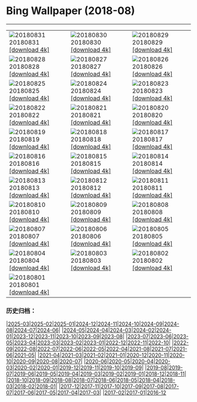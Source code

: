 # Bing Wallpaper (2018-08)
**************

<table><tr><td><img class="wallpaper" src="https://www.bing.com/az/hprichbg/rb/HighlandDancers_ZH-CN10588013331_1920x1080.jpg" alt="20180831"> 20180831 <a href="https://www.bing.com/az/hprichbg/rb/HighlandDancers_ZH-CN10588013331_UHD.jpg">[download 4k]</a></td><td><img class="wallpaper" src="https://www.bing.com/az/hprichbg/rb/LawnBowling_ZH-CN10492037230_1920x1080.jpg" alt="20180830"> 20180830 <a href="https://www.bing.com/az/hprichbg/rb/LawnBowling_ZH-CN10492037230_UHD.jpg">[download 4k]</a></td><td><img class="wallpaper" src="https://www.bing.com/az/hprichbg/rb/CastleFrankenstein_ZH-CN8604017330_1920x1080.jpg" alt="20180829"> 20180829 <a href="https://www.bing.com/az/hprichbg/rb/CastleFrankenstein_ZH-CN8604017330_UHD.jpg">[download 4k]</a></td></tr><tr><td><img class="wallpaper" src="https://www.bing.com/az/hprichbg/rb/MasaiWildebeest_ZH-CN9807199192_1920x1080.jpg" alt="20180828"> 20180828 <a href="https://www.bing.com/az/hprichbg/rb/MasaiWildebeest_ZH-CN9807199192_UHD.jpg">[download 4k]</a></td><td><img class="wallpaper" src="https://www.bing.com/az/hprichbg/rb/Number2_ZH-CN12009255937_1920x1080.jpg" alt="20180827"> 20180827 <a href="https://www.bing.com/az/hprichbg/rb/Number2_ZH-CN12009255937_UHD.jpg">[download 4k]</a></td><td><img class="wallpaper" src="https://www.bing.com/az/hprichbg/rb/Unisphere_ZH-CN7027287379_1920x1080.jpg" alt="20180826"> 20180826 <a href="https://www.bing.com/az/hprichbg/rb/Unisphere_ZH-CN7027287379_UHD.jpg">[download 4k]</a></td></tr><tr><td><img class="wallpaper" src="https://www.bing.com/az/hprichbg/rb/JeanLafitte_ZH-CN11969195990_1920x1080.jpg" alt="20180825"> 20180825 <a href="https://www.bing.com/az/hprichbg/rb/JeanLafitte_ZH-CN11969195990_UHD.jpg">[download 4k]</a></td><td><img class="wallpaper" src="https://www.bing.com/az/hprichbg/rb/ZHONGYUAN_ZH-CN11622221601_1920x1080.jpg" alt="20180824"> 20180824 <a href="https://www.bing.com/az/hprichbg/rb/ZHONGYUAN_ZH-CN11622221601_UHD.jpg">[download 4k]</a></td><td><img class="wallpaper" src="https://www.bing.com/az/hprichbg/rb/FranceMenton_ZH-CN8996032014_1920x1080.jpg" alt="20180823"> 20180823 <a href="https://www.bing.com/az/hprichbg/rb/FranceMenton_ZH-CN8996032014_UHD.jpg">[download 4k]</a></td></tr><tr><td><img class="wallpaper" src="https://www.bing.com/az/hprichbg/rb/AKSUP_ZH-CN14506867124_1920x1080.jpg" alt="20180822"> 20180822 <a href="https://www.bing.com/az/hprichbg/rb/AKSUP_ZH-CN14506867124_UHD.jpg">[download 4k]</a></td><td><img class="wallpaper" src="https://www.bing.com/az/hprichbg/rb/ManedWolf_ZH-CN10924002958_1920x1080.jpg" alt="20180821"> 20180821 <a href="https://www.bing.com/az/hprichbg/rb/ManedWolf_ZH-CN10924002958_UHD.jpg">[download 4k]</a></td><td><img class="wallpaper" src="https://www.bing.com/az/hprichbg/rb/ChrisFabregas_ZH-CN11030716797_1920x1080.jpg" alt="20180820"> 20180820 <a href="https://www.bing.com/az/hprichbg/rb/ChrisFabregas_ZH-CN11030716797_UHD.jpg">[download 4k]</a></td></tr><tr><td><img class="wallpaper" src="https://www.bing.com/az/hprichbg/rb/PineMartenScotland_ZH-CN10077017107_1920x1080.jpg" alt="20180819"> 20180819 <a href="https://www.bing.com/az/hprichbg/rb/PineMartenScotland_ZH-CN10077017107_UHD.jpg">[download 4k]</a></td><td><img class="wallpaper" src="https://www.bing.com/az/hprichbg/rb/SFOTarmac_ZH-CN9823345722_1920x1080.jpg" alt="20180818"> 20180818 <a href="https://www.bing.com/az/hprichbg/rb/SFOTarmac_ZH-CN9823345722_UHD.jpg">[download 4k]</a></td><td><img class="wallpaper" src="https://www.bing.com/az/hprichbg/rb/CanolaBeehives_ZH-CN9545312261_1920x1080.jpg" alt="20180817"> 20180817 <a href="https://www.bing.com/az/hprichbg/rb/CanolaBeehives_ZH-CN9545312261_UHD.jpg">[download 4k]</a></td></tr><tr><td><img class="wallpaper" src="https://www.bing.com/az/hprichbg/rb/Qxi_ZH-CN15613902048_1920x1080.jpg" alt="20180816"> 20180816 <a href="https://www.bing.com/az/hprichbg/rb/Qxi_ZH-CN15613902048_UHD.jpg">[download 4k]</a></td><td><img class="wallpaper" src="https://www.bing.com/az/hprichbg/rb/SkylineparkRoller_ZH-CN8492771279_1920x1080.jpg" alt="20180815"> 20180815 <a href="https://www.bing.com/az/hprichbg/rb/SkylineparkRoller_ZH-CN8492771279_UHD.jpg">[download 4k]</a></td><td><img class="wallpaper" src="https://www.bing.com/az/hprichbg/rb/OtterChillin_ZH-CN11488013572_1920x1080.jpg" alt="20180814"> 20180814 <a href="https://www.bing.com/az/hprichbg/rb/OtterChillin_ZH-CN11488013572_UHD.jpg">[download 4k]</a></td></tr><tr><td><img class="wallpaper" src="https://www.bing.com/az/hprichbg/rb/GrevysZebra_ZH-CN8656523429_1920x1080.jpg" alt="20180813"> 20180813 <a href="https://www.bing.com/az/hprichbg/rb/GrevysZebra_ZH-CN8656523429_UHD.jpg">[download 4k]</a></td><td><img class="wallpaper" src="https://www.bing.com/az/hprichbg/rb/BulgariaPerseids_ZH-CN11638911564_1920x1080.jpg" alt="20180812"> 20180812 <a href="https://www.bing.com/az/hprichbg/rb/BulgariaPerseids_ZH-CN11638911564_UHD.jpg">[download 4k]</a></td><td><img class="wallpaper" src="https://www.bing.com/az/hprichbg/rb/ElephantParade_ZH-CN13084036095_1920x1080.jpg" alt="20180811"> 20180811 <a href="https://www.bing.com/az/hprichbg/rb/ElephantParade_ZH-CN13084036095_UHD.jpg">[download 4k]</a></td></tr><tr><td><img class="wallpaper" src="https://www.bing.com/az/hprichbg/rb/MountainDayJapan_ZH-CN9454216848_1920x1080.jpg" alt="20180810"> 20180810 <a href="https://www.bing.com/az/hprichbg/rb/MountainDayJapan_ZH-CN9454216848_UHD.jpg">[download 4k]</a></td><td><img class="wallpaper" src="https://www.bing.com/az/hprichbg/rb/SmithsonianBones_ZH-CN10706349393_1920x1080.jpg" alt="20180809"> 20180809 <a href="https://www.bing.com/az/hprichbg/rb/SmithsonianBones_ZH-CN10706349393_UHD.jpg">[download 4k]</a></td><td><img class="wallpaper" src="https://www.bing.com/az/hprichbg/rb/HuaynaPicchu_ZH-CN9938663347_1920x1080.jpg" alt="20180808"> 20180808 <a href="https://www.bing.com/az/hprichbg/rb/HuaynaPicchu_ZH-CN9938663347_UHD.jpg">[download 4k]</a></td></tr><tr><td><img class="wallpaper" src="https://www.bing.com/az/hprichbg/rb/HighlandTige_ZH-CN11284423315_1920x1080.jpg" alt="20180807"> 20180807 <a href="https://www.bing.com/az/hprichbg/rb/HighlandTige_ZH-CN11284423315_UHD.jpg">[download 4k]</a></td><td><img class="wallpaper" src="https://www.bing.com/az/hprichbg/rb/SchonnbrunnPark_ZH-CN8641092561_1920x1080.jpg" alt="20180806"> 20180806 <a href="https://www.bing.com/az/hprichbg/rb/SchonnbrunnPark_ZH-CN8641092561_UHD.jpg">[download 4k]</a></td><td><img class="wallpaper" src="https://www.bing.com/az/hprichbg/rb/PortAntonio_ZH-CN10325538004_1920x1080.jpg" alt="20180805"> 20180805 <a href="https://www.bing.com/az/hprichbg/rb/PortAntonio_ZH-CN10325538004_UHD.jpg">[download 4k]</a></td></tr><tr><td><img class="wallpaper" src="https://www.bing.com/az/hprichbg/rb/LovePark_ZH-CN10739395628_1920x1080.jpg" alt="20180804"> 20180804 <a href="https://www.bing.com/az/hprichbg/rb/LovePark_ZH-CN10739395628_UHD.jpg">[download 4k]</a></td><td><img class="wallpaper" src="https://www.bing.com/az/hprichbg/rb/FringeFireworks_ZH-CN10750567003_1920x1080.jpg" alt="20180803"> 20180803 <a href="https://www.bing.com/az/hprichbg/rb/FringeFireworks_ZH-CN10750567003_UHD.jpg">[download 4k]</a></td><td><img class="wallpaper" src="https://www.bing.com/az/hprichbg/rb/BadlandsCycle_ZH-CN11688990875_1920x1080.jpg" alt="20180802"> 20180802 <a href="https://www.bing.com/az/hprichbg/rb/BadlandsCycle_ZH-CN11688990875_UHD.jpg">[download 4k]</a></td></tr><tr><td><img class="wallpaper" src="https://www.bing.com/az/hprichbg/rb/NebutaFloat_ZH-CN10266438691_1920x1080.jpg" alt="20180801"> 20180801 <a href="https://www.bing.com/az/hprichbg/rb/NebutaFloat_ZH-CN10266438691_UHD.jpg">[download 4k]</a></td><td></td><td></td></tr></table>

### 历史归档：

|[2025-03](/../2025-03/2025-03.md)|[2025-02](/../2025-02/2025-02.md)|[2025-01](/../2025-01/2025-01.md)|[2024-12](/../2024-12/2024-12.md)|[2024-11](/../2024-11/2024-11.md)|[2024-10](/../2024-10/2024-10.md)|[2024-09](/../2024-09/2024-09.md)|[2024-08](/../2024-08/2024-08.md)|[2024-07](/../2024-07/2024-07.md)|[2024-06](/../2024-06/2024-06.md)|
|[2024-05](/../2024-05/2024-05.md)|[2024-04](/../2024-04/2024-04.md)|[2024-03](/../2024-03/2024-03.md)|[2024-02](/../2024-02/2024-02.md)|[2024-01](/../2024-01/2024-01.md)|[2023-12](/../2023-12/2023-12.md)|[2023-11](/../2023-11/2023-11.md)|[2023-10](/../2023-10/2023-10.md)|[2023-09](/../2023-09/2023-09.md)|[2023-08](/../2023-08/2023-08.md)|
|[2023-07](/../2023-07/2023-07.md)|[2023-06](/../2023-06/2023-06.md)|[2023-05](/../2023-05/2023-05.md)|[2023-04](/../2023-04/2023-04.md)|[2023-03](/../2023-03/2023-03.md)|[2023-02](/../2023-02/2023-02.md)|[2023-01](/../2023-01/2023-01.md)|[2022-12](/../2022-12/2022-12.md)|[2022-11](/../2022-11/2022-11.md)|[2022-10](/../2022-10/2022-10.md)|
|[2022-09](/../2022-09/2022-09.md)|[2022-08](/../2022-08/2022-08.md)|[2022-07](/../2022-07/2022-07.md)|[2022-06](/../2022-06/2022-06.md)|[2022-05](/../2022-05/2022-05.md)|[2022-04](/../2022-04/2022-04.md)|[2021-08](/../2021-08/2021-08.md)|[2021-07](/../2021-07/2021-07.md)|[2021-06](/../2021-06/2021-06.md)|[2021-05](/../2021-05/2021-05.md)|
|[2021-04](/../2021-04/2021-04.md)|[2021-03](/../2021-03/2021-03.md)|[2021-02](/../2021-02/2021-02.md)|[2021-01](/../2021-01/2021-01.md)|[2020-12](/../2020-12/2020-12.md)|[2020-11](/../2020-11/2020-11.md)|[2020-10](/../2020-10/2020-10.md)|[2020-09](/../2020-09/2020-09.md)|[2020-08](/../2020-08/2020-08.md)|[2020-07](/../2020-07/2020-07.md)|
|[2020-06](/../2020-06/2020-06.md)|[2020-05](/../2020-05/2020-05.md)|[2020-04](/../2020-04/2020-04.md)|[2020-03](/../2020-03/2020-03.md)|[2020-02](/../2020-02/2020-02.md)|[2020-01](/../2020-01/2020-01.md)|[2019-12](/../2019-12/2019-12.md)|[2019-11](/../2019-11/2019-11.md)|[2019-10](/../2019-10/2019-10.md)|[2019-09](/../2019-09/2019-09.md)|
|[2019-08](/../2019-08/2019-08.md)|[2019-07](/../2019-07/2019-07.md)|[2019-06](/../2019-06/2019-06.md)|[2019-05](/../2019-05/2019-05.md)|[2019-04](/../2019-04/2019-04.md)|[2019-03](/../2019-03/2019-03.md)|[2019-02](/../2019-02/2019-02.md)|[2019-01](/../2019-01/2019-01.md)|[2018-12](/../2018-12/2018-12.md)|[2018-11](/../2018-11/2018-11.md)|
|[2018-10](/../2018-10/2018-10.md)|[2018-09](/../2018-09/2018-09.md)|[2018-08](/2018-08.md)|[2018-07](/../2018-07/2018-07.md)|[2018-06](/../2018-06/2018-06.md)|[2018-05](/../2018-05/2018-05.md)|[2018-04](/../2018-04/2018-04.md)|[2018-03](/../2018-03/2018-03.md)|[2018-02](/../2018-02/2018-02.md)|[2018-01](/../2018-01/2018-01.md)|
|[2017-12](/../2017-12/2017-12.md)|[2017-11](/../2017-11/2017-11.md)|[2017-10](/../2017-10/2017-10.md)|[2017-09](/../2017-09/2017-09.md)|[2017-08](/../2017-08/2017-08.md)|[2017-07](/../2017-07/2017-07.md)|[2017-06](/../2017-06/2017-06.md)|[2017-05](/../2017-05/2017-05.md)|[2017-04](/../2017-04/2017-04.md)|[2017-03](/../2017-03/2017-03.md)|
|[2017-02](/../2017-02/2017-02.md)|[2017-01](/../2017-01/2017-01.md)|[2016-12](/../2016-12/2016-12.md)